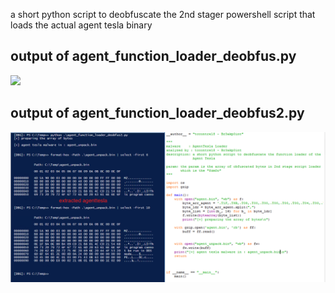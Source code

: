 a short python script to deobfuscate the 2nd stager powershell script that loads the actual agent tesla binary

## output of agent_function_loader_deobfus.py

<img src ="out1.png"> </img>



## output of agent_function_loader_deobfus2.py

<img src ="out2.png"> </img>
